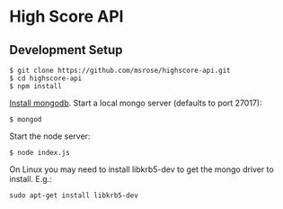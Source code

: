 # High Score API

## Development Setup

```
$ git clone https://github.com/msrose/highscore-api.git
$ cd highscore-api
$ npm install
```

[Install mongodb](https://docs.mongodb.org/v3.0/installation/). Start a local mongo server (defaults to port 27017):

```
$ mongod
```

Start the node server:

```
$ node index.js
```

On Linux you may need to install libkrb5-dev to get the mongo driver to install. E.g.:

```
sudo apt-get install libkrb5-dev
```
